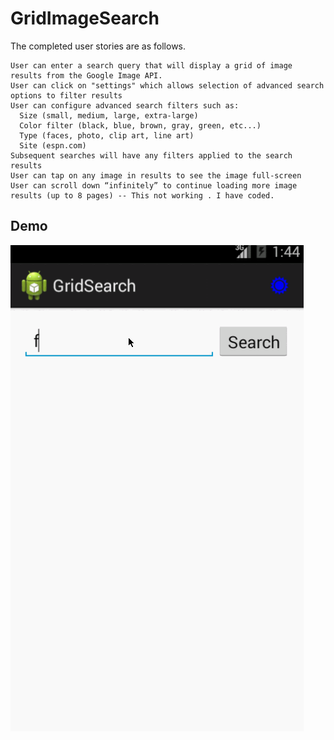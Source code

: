 GridImageSearch
===============

The completed user stories are as follows.


    User can enter a search query that will display a grid of image results from the Google Image API.
    User can click on "settings" which allows selection of advanced search options to filter results  
    User can configure advanced search filters such as:
      Size (small, medium, large, extra-large)
      Color filter (black, blue, brown, gray, green, etc...)
      Type (faces, photo, clip art, line art)
      Site (espn.com)
    Subsequent searches will have any filters applied to the search results
    User can tap on any image in results to see the image full-screen
    User can scroll down “infinitely” to continue loading more image results (up to 8 pages) -- This not working . I have coded.
  
  ## Demo
![demo](demo.gif "Grid Image Search")
